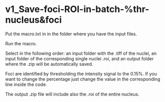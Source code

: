 # v1_Save-foci-ROI-in-batch-%thr-nucleus&foci

Put the macro.txt in in the folder where you have the input files.

Run the macro.

Select in the following order: an input folder with the .tiff of the nuclei, an input folder of the corresponding single nuclei .roi, and an output folder where the .zip will be automatically saved.

Foci are identified by thresholding the intensity signal to the 0.15%. If you want to change the percentage just change the value in the corresponding line inside the code.

The output .zip file will include also the .roi of the entire nucleus.
